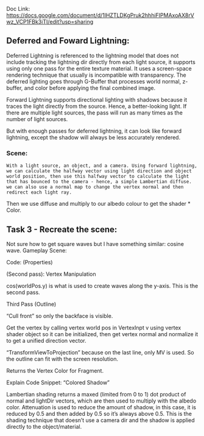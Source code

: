 Doc Link: https://docs.google.com/document/d/1lHZTLDKgPruk2hhhiFIPMAxoAX8rVwz_VCP1FBk3iTI/edit?usp=sharing

## Deferred and Foward Lightning: 
	
Deferred Lightning is referenced to the lightning model that does not include tracking the lightning dir directly from each light source, it supports using only one pass for the entire texture material. It uses a screen-space rendering technique that usually is incompatible with transparency. The deferred lighting goes through G-Buffer that processes world normal, z-buffer, and color before applying the final combined image.

Forward Lightning supports directional lighting with shadows because it traces the light directly from the source. Hence, a better-looking light. If there are multiple light sources, the pass will run as many times as the number of light sources.


But with enough passes for deferred lightning, it can look like forward lightning, except the shadow will always be less accurately rendered.

	
### Scene:
	
	With a light source, an object, and a camera. Using forward lightning, we can calculate the halfway vector using light direction and object world position, then use this halfway vector to calculate the light that has bounced to the camera - hence, a simple Lambertian diffuse. we can also use a normal map to change the vertex normal and then redirect each light ray.



Then we use diffuse and multiply to our albedo colour to get the shader * Color.

## Task 3 - Recreate the scene:


Not sure how to get square waves but I have something similar: cosine wave.
Gameplay Scene:

Code:
(Properties)


(Second pass): Vertex Manipulation


cos(worldPos.y) is what is used to create waves along the y-axis. This is the second pass.

Third Pass (Outline)


“Cull front” so only the backface is visible.

Get the vertex by calling vertex world pos in VertexInpt v using vertex shader object so it can be initialized, then get vertex normal and normalize it to get a unified direction vector.

“TransformViewToProjection” because on the last line, only MV is used. So the outline can fit with the screen resolution. 





Returns the Vertex Color for Fragment.




Explain Code Snippet: “Colored Shadow”





Lambertian shading returns a maxed (limited from 0 to 1) dot product of normal and lightDir vectors, which are then used to multiply with the albedo color. Attenuation is used to reduce the amount of shadow, in this case, it is reduced by 0.5 and then added by 0.5 so it’s always above 0.5. This is the shading technique that doesn’t use a camera dir and the shadow is applied directly to the object/material.


